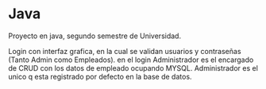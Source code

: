 # Java
Proyecto en java, segundo semestre de Universidad.


Login con interfaz grafica, en la cual se validan usuarios y contraseñas (Tanto Admin como Empleados).
en el login Administrador es el encargado de CRUD con los datos de empleado ocupando MYSQL.
Administrador es el unico q esta registrado por defecto en la base de datos.
